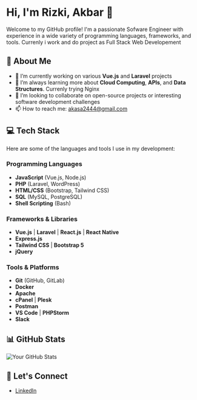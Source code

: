 # Hi, I'm Rizki, Akbar 👋

Welcome to my GitHub profile! I'm a passionate Sofware Engineer with experience in a wide variety of programming languages, frameworks, and tools. Currenly i work and do project as Full Stack Web Developement

## 🚀 About Me

- 🔭 I’m currently working on various **Vue.js** and **Laravel** projects
- 🌱 I’m always learning more about **Cloud Computing**, **APIs**, and **Data Structures**. Currenly trying Nginx
- 👯 I’m looking to collaborate on open-source projects or interesting software development challenges
- 📫 How to reach me: akasa2444@gmail.com
## 💻 Tech Stack

Here are some of the languages and tools I use in my development:

### Programming Languages

- **JavaScript** (Vue.js, Node.js)
- **PHP** (Laravel, WordPress)
- **HTML/CSS** (Bootstrap, Tailwind CSS)
- **SQL** (MySQL, PostgreSQL)
- **Shell Scripting** (Bash)
  
### Frameworks & Libraries

- **Vue.js** | **Laravel** | **React.js** | **React Native**
- **Express.js**
- **Tailwind CSS** | **Bootstrap 5**
- **jQuery**

### Tools & Platforms

- **Git** (GitHub, GitLab)
- **Docker**
- **Apache**
- **cPanel** | **Plesk**
- **Postman**
- **VS Code** | **PHPStorm**
- **Slack**

## 📊 GitHub Stats

![Your GitHub Stats](https://github-readme-stats.vercel.app/api?username=akasa885&show_icons=true&theme=radical)

## 🔗 Let's Connect

- [LinkedIn](https://www.linkedin.com/in/your-profile)
